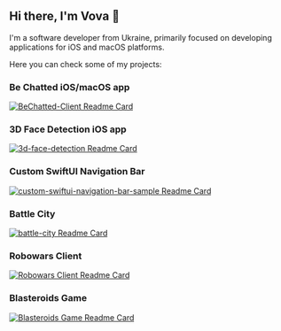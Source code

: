## Hi there, I'm Vova 👋

I'm a software developer from Ukraine, primarily focused on developing applications for iOS and macOS platforms.

Here you can check some of my projects:

### Be Chatted iOS/macOS app

[![BeChatted-Client Readme Card](https://github-readme-stats.vercel.app/api/pin/?username=VMironiuk&repo=BeChatted-Client)](https://github.com/VMironiuk/BeChatted-Client)

### 3D Face Detection iOS app

[![3d-face-detection Readme Card](https://github-readme-stats.vercel.app/api/pin/?username=VMironiuk&repo=3d-face-detection)](https://github.com/VMironiuk/3d-face-detection)

### Custom SwiftUI Navigation Bar

[![custom-swiftui-navigation-bar-sample Readme Card](https://github-readme-stats.vercel.app/api/pin/?username=VMironiuk&repo=custom-swiftui-navigation-bar-sample)](https://github.com/VMironiuk/custom-swiftui-navigation-bar-sample)

### Battle City

[![battle-city Readme Card](https://github-readme-stats.vercel.app/api/pin/?username=VMironiuk&repo=battle-city)](https://github.com/VMironiuk/battle-city)

### Robowars Client

[![Robowars Client Readme Card](https://github-readme-stats.vercel.app/api/pin/?username=VMironiuk&repo=Robowars)](https://github.com/VMironiuk/Robowars)

### Blasteroids Game

[![Blasteroids Game Readme Card](https://github-readme-stats.vercel.app/api/pin/?username=VMironiuk&repo=blasteroids)](https://github.com/VMironiuk/blasteroids)

<!--
**VMironiuk/VMironiuk** is a ✨ _special_ ✨ repository because its `README.md` (this file) appears on your GitHub profile.

Here are some ideas to get you started:

- 🔭 I’m currently working on ...
- 🌱 I’m currently learning ...
- 👯 I’m looking to collaborate on ...
- 🤔 I’m looking for help with ...
- 💬 Ask me about ...
- 📫 How to reach me: ...
- 😄 Pronouns: ...
- ⚡ Fun fact: ...
-->
